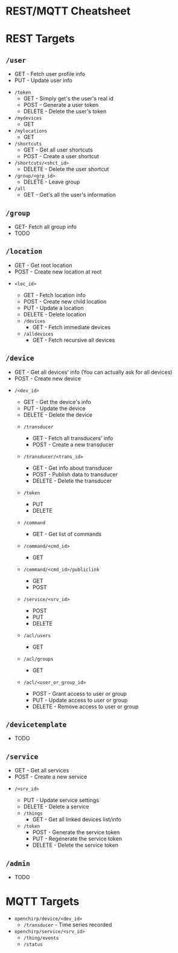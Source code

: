 # REST/MQTT Cheatsheet

# REST Targets

## `/user`
- GET - Fetch user profile info
- PUT - Update user info
* `/token`
    - GET - Simply get's the user's real id
    - POST - Generate a user token
    - DELETE - Delete the user's token
* `/mydevices`
    - GET
* `/mylocations`
    - GET
* `/shortcuts`
    - GET - Get all user shortcuts
    - POST - Create a user shortcut
* `/shortcuts/<shct_id>`
    - DELETE - Delete the user shortcut
* `/group/<grp_id>`
    - DELETE - Leave group
* `/all`
    - GET - Get's all the user's information

## `/group`
- GET- Fetch all group info
- TODO


## `/location`
- GET - Get root location
- POST - Create new location at root

* `<loc_id>`
    - GET - Fetch location info
    - POST - Create new child location
    - PUT - Update a location
    - DELETE - Delete location

    * `/devices`
        - GET - Fetch immediate devices
    * `/alldevices`
        - GET - Fetch recursive all devices


## `/device`
- GET - Get all devices' info (You can actually ask for all devices)
- POST - Create new device

* `/<dev_id>`
    - GET - Get the device's info
    - PUT - Update the device
    - DELETE - Delete the device

    * `/transducer`
        - GET - Fetch all transducers' info
        - POST - Create a new transducer
    * `/transducer/<trans_id>`
        - GET - Get info about transducer
        - POST - Publish data to transducer
        - DELETE - Delete the transducer

    * `/token`
        - PUT
        - DELETE

    * `/command`
        - GET - Get list of commands
    * `/command/<cmd_id>`
        - GET
    * `/command/<cmd_id>/publiclink`
        - GET
        - POST

    * `/service/<srv_id>`
        - POST
        - PUT
        - DELETE

    * `/acl/users`
        - GET
    * `/acl/groups`
        - GET
    * `/acl/<user_or_group_id>`
        - POST - Grant access to user or group
        - PUT - Update access to user or group
        - DELETE - Remove access to user or group


## `/devicetemplate`
- TODO

## `/service`
- GET - Get all services
- POST - Create a new service

* `/<srv_id>`
    - PUT - Update service settings
    - DELETE - Delete a service

    * `/things`
        - GET - Get all linked devices list/info
    * `/token`
        - POST - Generate the service token
        - PUT - Regenerate the service token
        - DELETE - Delete the service token

## `/admin`
- TODO

# MQTT Targets

* `openchirp/device/<dev_id>`
    - `/transducer` - Time series recorded
* `openchirp/service/<srv_id>`
    - `/thing/events`
    - `/status`
